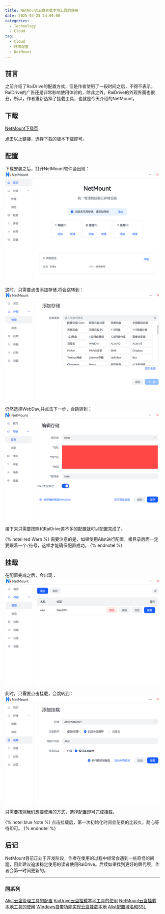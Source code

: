 ```yaml
---
title: NetMount云盘挂载本地工具的使用
date: 2025-03-25 14:00:00
categories:
  - Technology
  - Cloud
tag:
  - Cloud
  - 环境配置
  - NetMount
---
```

## 前言
之前介绍了RaiDrive的配置方式，但是作者使用了一段时间之后，不得不表示，RaiDrive的广告还是非常影响使用体验的，除此之外，RaiDrive的外观界面也很丑，所以，作者重新选择了挂载工具，也就是今天介绍的NetMount。

## 下载
[NetMount下载页](https://www.netmount.cn/download)

点击以上链接，选择下载的版本下载即可。

## 配置
下载安装之后，打开NetMount软件会出现：
![](../../../img/Cloud/9.png)

这时，只需要点击添加存储,将会跳转到：
![](../../../img/Cloud/10.png)

仍然选择WebDav,并点击下一步，会跳转到：
![](../../../img/Cloud/11.png)

接下来只需要按照和RaiDrive差不多的配置就可以配置完成了。

{% notel red Warn %}
需要注意的是，如果使用Alist进行配置，根目录后面一定要跟着一个`/`符号，这样才能确保配置成功。
{% endnotel %}

## 挂载
在配置完成之后，会出现：
![](../../../img/Cloud/12.png)

此时，只需要点击挂载，会跳转到：
![](../../../img/Cloud/13.png)

只需要按照我们想要使用的方式，选择配置即可完成挂载。

{% notel blue Note %}
点击挂载后，第一次初始化时间会花费的比较久，耐心等待即可。
{% endnotel %}

## 后记
NetMount目前正处于开发阶段，作者在使用的过程中经常会遇到一些奇怪的问题，因此建议追求稳定使用的读者使用RaiDrive。后续如果找到更好的替代项，作者会第一时间更新的。

---
### 同系列
[Alist云盘管理工具的配置](https://blog.cflmy.cn/2025/03/20/Technology/Cloud/Alist-install/)
[RaiDrive云盘挂载本地工具的使用](https://blog.cflmy.cn/2025/03/20/Technology/Cloud/RaiDrive/)
[NetMount云盘挂载本地工具的使用](https://blog.cflmy.cn/2025/03/25/Technology/Cloud/NetMount/)
[Windows自带功能实现云盘挂载本地](https://blog.cflmy.cn/2025/03/26/Technology/Cloud/Windows/)
[Alist配置域名和SSL](https://blog.cflmy.cn/2025/04/16/Technology/Cloud/Alist-specs/)